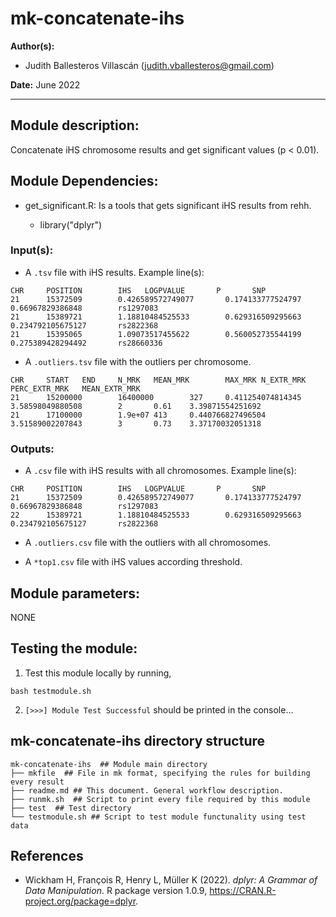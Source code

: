 # mk-concatenate-ihs
**Author(s):**

* Judith Ballesteros Villascán (judith.vballesteros@gmail.com)

**Date:** June 2022

---

## Module description:
Concatenate iHS chromosome results and get significant values (p < 0.01).

## Module Dependencies:
* get_significant.R: Is a tools that gets significant iHS results from rehh.

    * library("dplyr")

### Input(s):

* A `.tsv` file with iHS results.
Example line(s):
```
CHR     POSITION        IHS   LOGPVALUE       P       SNP
21      15372509        0.426589572749077       0.174133777524797       0.66967829386848        rs1297083
21      15389721        1.18810484525533        0.629316509295663       0.234792105675127       rs2822368
21      15395065        1.09073517455622        0.560052735544199       0.275389428294492       rs28660336
```

* A `.outliers.tsv` file with the outliers per chromosome.
```
CHR     START   END     N_MRK   MEAN_MRK        MAX_MRK N_EXTR_MRK      PERC_EXTR_MRK   MEAN_EXTR_MRK
21      15200000        16400000        327     0.411254074814345       3.58598049880508        2       0.61    3.39871554251692
21      17100000        1.9e+07 413     0.440766827496504       3.51589002207843        3       0.73    3.37170032051318
```

### Outputs:

* A `.csv` file with iHS results with all chromosomes.
Example line(s):
```
CHR     POSITION        IHS   LOGPVALUE       P       SNP
21      15372509        0.426589572749077       0.174133777524797       0.66967829386848        rs1297083
22      15389721        1.18810484525533        0.629316509295663       0.234792105675127       rs2822368
```

* A `.outliers.csv` file with the outliers with all chromosomes.

* A `*top1.csv` file with iHS values according threshold.

## Module parameters:
NONE

## Testing the module:

1. Test this module locally by running,
```
bash testmodule.sh
```

2. `[>>>] Module Test Successful` should be printed in the console...

## mk-concatenate-ihs directory structure

````
mk-concatenate-ihs  ## Module main directory
├── mkfile  ## File in mk format, specifying the rules for building every result
├── readme.md ## This document. General workflow description.
├── runmk.sh  ## Script to print every file required by this module
├── test  ## Test directory
└── testmodule.sh ## Script to test module functunality using test data

````
## References
* Wickham H, François R, Henry L, Müller K (2022). _dplyr: A
  Grammar of Data Manipulation_. R package version 1.0.9,
  <https://CRAN.R-project.org/package=dplyr>.
